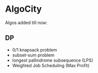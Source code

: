 # AlgoCity
Algos added till now:

## DP
- 0/1 knapsack problem
- subset-sum problem
- longest pallindrome subsequence (LPS)
- Weighted Job Scheduling (Max Profit)
